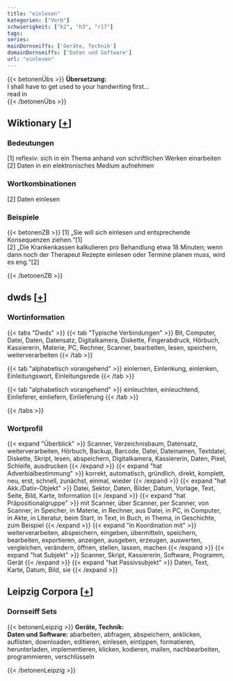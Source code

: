 ```yaml
---
title: "einlesen"
kategorien: ["Verb"]
schwierigkeit: ["k2", "h3", "r17"]
tags:
series:
mainDornseiffs: ['Geräte, Technik']
domainDornseiffs: ['Daten und Software']
url: "einlesen"
---
```


{{< betonenÜbs >}}
**Übersetzung:**  
I shall have to get used to your handwriting first...  
read in  
{{< /betonenÜbs >}}

## Wiktionary [[+](https://de.wiktionary.org/wiki/einlesen)]

### Bedeutungen
[1] reflexiv: sich in ein Thema anhand von schriftlichen Werken einarbeiten  
[2] Daten in ein elektronisches Medium aufnehmen  

### Wortkombinationen
[2] Daten einlesen  

### Beispiele
{{< betonenZB >}}
[1] „Sie will sich einlesen und entsprechende Konsequenzen ziehen.“[1]  
[2] „Die Krankenkassen kalkulieren pro Behandlung etwa 18 Minuten; wenn dann noch der Therapeut Rezepte einlesen oder Termine planen muss, wird es eng.“[2]  

{{< /betonenZB >}}


## dwds [[+](https://www.dwds.de/wb/einlesen)]

### Wortinformation
{{< tabs "Dwds" >}}
{{< tab "Typische Verbindungen" >}}
Bit, Computer, Datei, Daten, Datensatz, Digitalkamera, Diskette, Fingerabdruck, Hörbuch, Kassiererin, Materie, PC, Rechner, Scanner, bearbeiten, lesen, speichern, weiterverarbeiten
{{< /tab >}}

{{< tab "alphabetisch vorangehend" >}}
einlernen, Einlenkung, einlenken, Einleitungswort, Einleitungsrede
{{< /tab >}}

{{< tab "alphabetisch vorangehend" >}}
einleuchten, einleuchtend, Einlieferer, einliefern, Einlieferung
{{< /tab >}}

{{< /tabs >}}

### Wortprofil
{{< expand "Überblick" >}} Scanner, Verzeichnisbaum, Datensatz, weiterverarbeiten, Hörbuch, Backup, Barcode, Datei, Dateinamen, Textdatei, Diskette, Skript, lesen, abspeichern, Digitalkamera, Kassiererin, Daten, Pixel, Schleife, ausdrucken {{< /expand >}}
{{< expand "hat Adverbialbestimmung" >}} korrekt, automatisch, gründlich, direkt, komplett, neu, erst, schnell, zunächst, einmal, wieder {{< /expand >}}
{{< expand "hat Akk./Dativ-Objekt" >}} Datei, Sektor, Daten, Bilder, Datum, Vorlage, Text, Seite, Bild, Karte, Information {{< /expand >}}
{{< expand "hat Präpositionalgruppe" >}} mit Scanner, über Scanner, per Scanner, von Scanner, in Speicher, in Materie, in Rechner, aus Datei, in PC, in Computer, in Akte, in Literatur, beim Start, in Text, in Buch, in Thema, in Geschichte, zum Beispiel {{< /expand >}}
{{< expand "in Koordination mit" >}} weiterverarbeiten, abspeichern, eingeben, übermitteln, speichern, bearbeiten, exportieren, anzeigen, ausgeben, erzeugen, auswerten, vergleichen, verändern, öffnen, stellen, lassen, machen {{< /expand >}}
{{< expand "hat Subjekt" >}} Scanner, Skript, Kassiererin, Software, Programm, Gerät {{< /expand >}}
{{< expand "hat Passivsubjekt" >}} Daten, Text, Karte, Datum, Bild, sie {{< /expand >}}

## Leipzig Corpora [[+](https://corpora.uni-leipzig.de/en/res?word=einlesen&corpusId=deu_newscrawl-public_2018)]

### Dornseiff Sets
{{< betonenLeipzig >}}
**Geräte, Technik:**  
**Daten und Software:** abarbeiten, abfragen, abspeichern, anklicken, auflisten, downloaden, editieren, einlesen, eintippen, formatieren, herunterladen, implementieren, klicken, kodieren, mailen, nachbearbeiten, programmieren, verschlüsseln  

{{< /betonenLeipzig >}}
